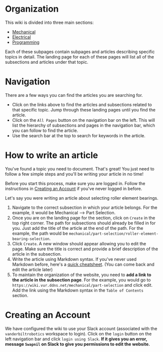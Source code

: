 <!-- TITLE: Vanderbilt Robotics Intelligence Wiki  -->
<!-- SUBTITLE: The Robotics Intelligence Wiki is a compilation of the combined knowledge and resources of Vanderbilt Robotics. The topics include all aspects of robotic design from mechanical part selection to advanced autonomy and machine learning algorithms. This site was designed to give members of the Vanderbilt Robotics club (and hopefully the greater robotics community) a centralized location containing resources that will be valuable in the design process. The objective of this project is to accumulate knowledge over time in an easy to access format.  -->

# Organization
This wiki is divided into three main sections:
* [Mechanical](./mechanical)
* [Electrical](./electrical)
* [Programming](./programming)

Each of these subpages contain subpages and articles describing specific topics in detail. The landing page for each of these pages will list all of the subsections and articles under that topic.

# Navigation
There are a few ways you can find the articles you are searching for.
* Click on the links above to find the articles and subsections related to that specific topic. Jump through these landing pages until you find the article.
* Click on the `All Pages` button on the navigation bar on the left. This will list the hierarchy of subsections and pages in the navigation bar, which you can follow to find the article.
* Use the search bar at the top to search for keywords in the article.

# How to write an article
You've found a topic you need to document. That's great! You just need to follow a few simple steps and you'll be writing your article in no time! 

Before you start this process, make sure you are logged in. Follow the instructions in [Creating an Account](#creating-an-account) if you've never logged in before.

Let's say you were writing an article about selecting roller element bearings.
1. Navigate to the correct subsection in which your article belongs. For the example, it would be Mechanical --> Part Selection. 
2. Once you are on the landing page for the section, click on `Create` in the top right corner. The path for subsections should already be filled in for you. Just add the title of the article at the end of the path. For the example, the path would be `mechanical/part-selection/roller-element-bearing-selection`. 
3. Click `Create`. A new window should appear allowing you to edit the page. Make sure the title is correct and provide a brief description of the article in the subsection. 
4. Write the article using Markdown syntax. If you've never used Markdown before, here's a [quick cheatsheet](https://github.com/adam-p/markdown-here/wiki/Markdown-Cheatsheet). (You can come back and edit the article later)
5. To maintain the organization of the website, you need to **add a link to the article in the subsection page**. For the example, you would go to `https://wiki.vur.ddns.net/mechanical/part-selection` and click edit. Add the link using the Markdown syntax in the `Table of Contents` section. 

# Creating an Account
We have configured the wiki to use your Slack account (associated with the `vanderbiltrobotics` workspace to login). Click on the `login` button on the left navigation bar and click `login using Slack`. **If it gives you an error, message `Swapnil` on Slack to give you permissions to edit the website.**


